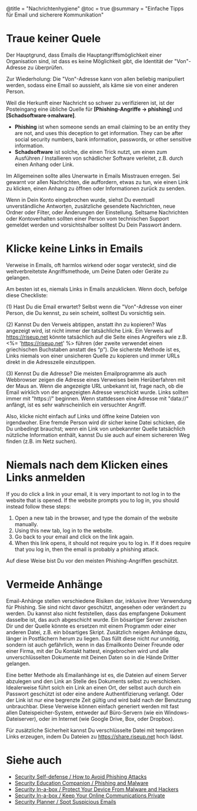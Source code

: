 @title = "Nachrichtenhygiene"
@toc = true
@summary = "Einfache Tipps für Email und sicherere Kommunikation"

# Traue keiner Quele

Der Hauptgrund, dass Emails die Hauptangriffsmöglichkeit einer Organisation sind, ist dass es keine Möglichkeit gibt, die Identität der "Von"-Adresse zu überprüfen.

Zur Wiederholung: Die "Von"-Adresse kann von allen beliebig manipuliert werden, sodass eine Email so aussieht, als käme sie von einer anderen Person.

Weil die Herkunft einer Nachricht so schwer zu verifizieren ist, ist der Posteingang eine übliche Quelle für **[Phishing-Angriffe -> phishing]** und **[Schadsoftware->malware]**.

* **Phishing** ist when someone sends an email claiming to be an entity they are not, and uses this deception to get information. They can be after social security numbers, bank information, passwords, or other sensitive information.
* **Schadsoftware** ist solche, die einen Trick nutzt, um einen zum Ausführen / Installieren von schädlicher Software verleitet, z.B. durch einen Anhang oder Link.

Im Allgemeinen sollte alles Unerwarte in Emails Misstrauen erregen. Sei gewarnt vor allen Nachrichten, die auffordern, etwas zu tun, wie einen Link zu klicken, einen Anhang zu öffnen oder Informationen zurück zu senden.

Wenn in Dein Konto eingebrochen wurde, siehst Du eventuell unverständliche Antworten, zusätzliche gesendete Nachrichten, neue Ordner oder Filter, oder Änderungen der Einstellung. Seltsame Nachrichten oder Kontoverhalten sollten einer Person vom technischen Support gemeldet werden und vorsichtshalber solltest Du Dein Passwort ändern.

# Klicke keine Links in Emails

Verweise in Emails, oft harmlos wirkend oder sogar versteckt, sind die weitverbreitetste Angriffsmethode, um Deine Daten oder Geräte zu gelangen.

Am besten ist es, niemals Links in Emails anzuklicken. Wenn doch, befolge diese Checkliste:

(1) Hast Du die Email erwartet? Selbst wenn die "Von"-Adresse von einer Person, die Du kennst, zu sein scheint, solltest Du vorsichtig sein.

(2) Kannst Du den Verweis abtippen, anstatt ihn zu kopieren? Was angezeigt wird, ist nicht immer der tatsächliche Link. Ein Verweis auf <https://riseup.net> könnte tatsächlich auf die Seite eines Angreifers wie z.B. <%= '<a href="https://riseuρ.net">https://riseuρ.net</a>' %> führen (der zweite verwendet einen griechischen Buchstaben anstatt des “p”). Die sicherste Methode ist es, Links niemals von einer unsicheren Quelle zu kopieren und immer URLs direkt in die Adresszeile einzutippen.

(3) Kennst Du die Adresse? Die meisten Emailprogramme als auch Webbrowser zeigen die Adresse eines Verweises beim Herüberfahren mit der Maus an. Wenn die angezeigte URL unbekannt ist, frage nach, ob die Email wirklich von der angezeigten Adresse verschickt wurde. Links sollten immer mit "https://" beginnen. Wenn stattdessen eine Adresse mit "data://" anfängt, ist es sehr wahrscheinlich ein versuchter Angriff.

Also, klicke nicht einfach auf Links und öffne keine Dateien von irgendwoher. Eine fremde Person wird dir sicher keine Datei schicken, die Du unbedingt brauchst; wenn ein Link von unbekannter Quelle tatsächlich nützliche Information enthält, kannst Du sie auch auf einem sichereren Weg finden (z.B. im Netz suchen).

# Niemals nach dem Klicken eines Links anmelden

If you do click a link in your email, it is very important to not log in to the website that is opened. If the website prompts you to log in, you should instead follow these steps:

1. Open a new tab in the browser, and type the domain of the website manually.
2. Using this new tab, log in to the website.
3. Go back to your email and click on the link again.
4. When this link opens, it should not require you to log in. If it does require that you log in, then the email is probably a phishing attack.

Auf diese Weise bist Du vor den meisten Phishing-Angriffen geschützt.

# Vermeide Anhänge

Email-Anhänge stellen verschiedene Risiken dar, inklusive ihrer Verwendung für Phishing. Sie sind nicht davor geschützt, angesehen oder verändert zu werden. Du kannst also nicht feststellen, dass das empfangene Dokument dasselbe ist, das auch abgeschicht wurde. Ein bösartiger Server zwischen Dir und der Quelle könnte es ersetzen mit einem Programm oder einer anderen Datei, z.B. ein bösartiges Skript. Zusätzlich neigen Anhänge dazu, länger in Postfächern herum zu liegen. Das füllt diese nicht nur unnötig, sondern ist auch gefährlich, wenn in das Emailkonto Deiner Freunde oder einer Firma, mit der Du Kontakt hattest, eingebrochen wird und alle unverschlüsselten Dokumente mit Deinen Daten so in die Hände Dritter gelangen.

Eine better Methode als Emailanhänge ist es, die Dateien auf einem Server abzulegen und den Link an Stelle des Dokuments selbst zu verschicken. Idealerweise führt solch ein Link an einen Ort, der selbst auch durch ein Passwort geschützt ist oder eine andere Authentifizierung verlangt. Oder der Link ist nur eine begrenzte Zeit gültig und wird bald nach der Benutzung unbrauchbar. Diese Verweise können einfach generiert werden mit fast allen Dateispeicher-System, entweder auf Büro-Servern (wie ein Windows-Dateiserver), oder im Internet (wie Google Drive, Box, oder Dropbox).

Für zusätzliche Sicherheit kannst Du verschlüsselte Datei mit temporären Links erzeugen, indem Du Dateien zu <https://share.riseup.net> hoch lädst.

# Siehe auch

* [Security Self-defense / How to Avoid Phishing Attacks](https://ssd.eff.org/en/module/how-avoid-phishing-attacks)
* [Security Education Companion / Phishing and Malware](https://sec.eff.org/topics/phishing-and-malware)
* [Security In-a-box / Protect Your Device From Malware and Hackers](https://securityinabox.org/en/guide/malware/)
* [Security In-a-box / Keep Your Online Communications Private](https://securityinabox.org/en/guide/secure-communication/)
* [Security Planner / Spot Suspicious Emails](https://securityplanner.org/#/tool/spot-suspicious-emails)
